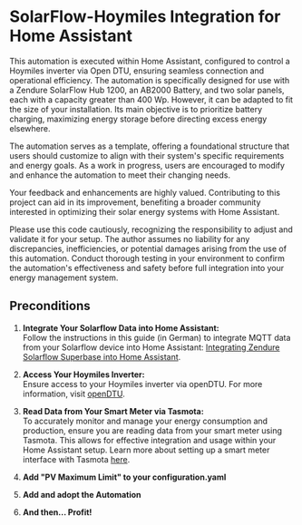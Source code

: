 # SolarFlow-Hoymiles Integration for Home Assistant

This automation is executed within Home Assistant, configured to control a Hoymiles inverter via Open DTU, ensuring seamless connection and operational efficiency. The automation is specifically designed for use with a Zendure SolarFlow Hub 1200, an AB2000 Battery, and two solar panels, each with a capacity greater than 400 Wp. However, it can be adapted to fit the size of your installation. Its main objective is to prioritize battery charging, maximizing energy storage before directing excess energy elsewhere.

The automation serves as a template, offering a foundational structure that users should customize to align with their system's specific requirements and energy goals. As a work in progress, users are encouraged to modify and enhance the automation to meet their changing needs.

Your feedback and enhancements are highly valued. Contributing to this project can aid in its improvement, benefiting a broader community interested in optimizing their solar energy systems with Home Assistant.

Please use this code cautiously, recognizing the responsibility to adjust and validate it for your setup. The author assumes no liability for any discrepancies, inefficiencies, or potential damages arising from the use of this automation. Conduct thorough testing in your environment to confirm the automation's effectiveness and safety before full integration into your energy management system.

## Preconditions

1. **Integrate Your Solarflow Data into Home Assistant:**  
   Follow the instructions in this guide (in German) to integrate MQTT data from your Solarflow device into Home Assistant: [Integrating Zendure Solarflow Superbase into Home Assistant](https://www.justiot.de/smart-home/anleitung-zendure-solarflow-superbase-in-home-assistent-einbinden/).

2. **Access Your Hoymiles Inverter:**  
   Ensure access to your Hoymiles inverter via openDTU. For more information, visit [openDTU](https://www.opendtu.solar/).

3. **Read Data from Your Smart Meter via Tasmota:**  
   To accurately monitor and manage your energy consumption and production, ensure you are reading data from your smart meter using Tasmota. This allows for effective integration and usage within your Home Assistant setup. Learn more about setting up a smart meter interface with Tasmota [here](https://tasmota.github.io/docs/Smart-Meter-Interface/).

4. **Add "PV Maximum Limit" to your configuration.yaml**

5. **Add and adopt the Automation**

6. **And then... Profit!**

